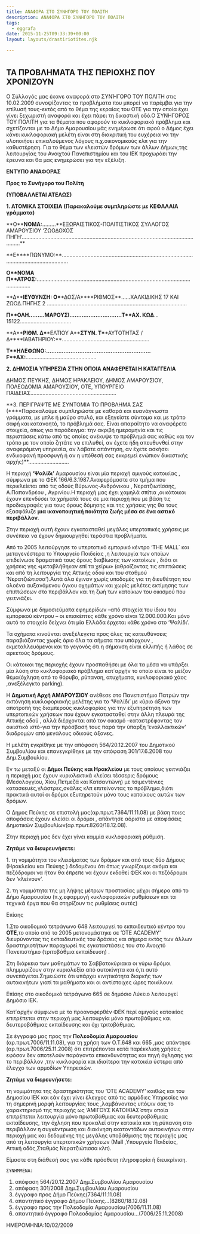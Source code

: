 ```yaml
---
title: ΑΝΑΦΟΡΑ ΣΤΟ ΣΥΝΗΓΟΡΟ ΤΟΥ ΠΟΛΙΤΗ
description: ΑΝΑΦΟΡΑ ΣΤΟ ΣΥΝΗΓΟΡΟ ΤΟΥ ΠΟΛΙΤΗ
tags:
  - eggrafa
date: 2015-11-25T09:33:39+00:00
layout: layouts/drastiriotites.njk

---
```


<!-- excerpt -->

#

## ΤΑ ΠΡΟΒΛΗΜΑΤΑ ΤΗΣ ΠΕΡΙΟΧΗΣ ΠΟΥ ΧΡΟΝΙΖΟΥΝ

O Σύλλογός μας έκανε αναφορά στο ΣΥΝΉΓΟΡΟ ΤΟΥ ΠΟΛΙΤΗ στις 10.02.2009 συνοψίζοντας τα προβλήματα που μπορεί να παρέμβει για την επίλυσή τους-εκτός από το θέμα της κεραίας του ΟΤΕ για την οποία έχει γίνει ξεχωριστή αναφορά και έχει πάρει τη δικαστική οδό.Ο ΣΥΝΗΓΟΡΟΣ ΤΟΥ ΠΟΛΙΤΗ για τα θέματα που αφορούν το κυκλοφοριακό πρόβλημα και σχετίζονται με το Δήμο Αμαρουσίου μάς ενημέρωσε ότι αφού ο Δήμος έχει κάνει κυκλοφοριακή μελέτη είναι στη διακριτική του ευχέρεια να την υλοποιήσει επικαλούμενος λόγους π.χ.οικονομικούς κλπ για την καθυστέρηση.
Για το θέμα των κλειστών δρόμων των άλλων Δήμων,της λειτουργίας του Ανοιχτού Πανεπιστημίου και του ΙΕΚ προχωράει την έρευνα και θα μας ενημερώσει για την εξέλιξη.

**ΕΝΤΥΠΟ ΑΝΑΦΟΡΑΣ**

**Προς το Συνήγορο του Πολίτη**

**(ΥΠΟΒΑΛΛΕΤΑΙ ΑΤΕΛΩΣ)**

**1. ΑΤΟΜΙΚΑ ΣΤΟΙΧΕΙΑ** **(Παρακαλούμε συμπληρώστε με ΚΕΦΑΛΑΙΑ γράμματα)**

**Ο\*\***ΝΟΜΑ:**………**ΕΞΩΡΑΙΣΤΙΚΟΣ-ΠΟΛΙΤΙΣΤΙΚΟΣ ΣΥΛΛΟΓΟΣ ΑΜΑΡΟΥΣΙΟΥ ‘ΖΩΟΔΟΧΟΣ ΠΗΓΗ’……………………………………………………………………………………………………………\*\*

**Ε\*\***ΠΩΝΥΜΟ:\*\*……………………………………………………………………………………………….……………….

**Ο\*\***ΝΟΜΑ Π\***\*ΑΤΡΟΣ:**……………………………………………………………………………………………………….

**Δ\*\***ΙΕΥΘΥΝΣΗ: Ο\***\*ΔΟΣ/Α\*\***ΡΙΘΜΟΣ\*\*……ΧΑΛΚΙΔΙΚΗΣ 17 ΚΑΙ ΖΩΟΔ.ΠΗΓΗΣ 2 …………………………………………………………………………………

**Π\*\***ΟΛΗ**………ΜΑΡΟΥΣΙ…………………………**Τ\***\*ΑΧ. ΚΩΔ**…15122…………………………….

**Α\*\***ΡΙΘΜ. Δ\***\*ΕΛΤΙΟΥ Α\*\***ΣΤΥΝ. Τ\***\*ΑΥΤΟΤΗΤΑΣ /Δ\*\***ΙΑΒΑΤΗΡΙΟΥ:\*\*………………………………………………….

**Τ\*\***ΗΛΕΦΩΝΟ:**……………………………………………………**F\***\*AX:**………………………………………..

**2. ΔΗΜΟΣΙΑ ΥΠΗΡΕΣΙΑ ΣΤΗΝ ΟΠΟΙΑ ΑΝΑΦΕΡΕΤΑΙ Η ΚΑΤΑΓΓΕΛΙΑ**

ΔΗΜΟΣ ΠΕΥΚΗΣ, ΔΗΜΟΣ ΗΡΑΚΛΕΙΟΥ, ΔΗΜΟΣ ΑΜΑΡΟΥΣΙΟΥ, ΠΟΛΕΟΔΟΜΙΑ ΑΜΑΡΟΥΣΙΟΥ, ΟΤΕ, ΥΠΟΥΡΓΕΙΟ ΠΑΙΔΕΙΑΣ…………………………………………………

**3. ΠΕΡΙΓΡΑΨΤΕ ΜΕ ΣΥΝΤΟΜΙΑ ΤΟ ΠΡΟΒΛΗΜΑ ΣΑΣ (\*\***Παρακαλούμε συμπληρώστε με καθαρά και ευανάγνωστα γράμματα, με μπλε ή μαύρο στυλό, και εξηγείστε σύντομα και με τρόπο σαφή και κατανοητό, το πρόβλημά σας. Είναι απαραίτητο να αναφέρετε στοιχεία, όπως για παράδειγμα: την ακριβή ημερομηνία και τις περιστάσεις κάτω από τις οποίες ανέκυψε το πρόβλημά σας καθώς και τον τρόπο με τον οποίο ζητάτε να επιλυθεί, αν έχετε ήδη απευθυνθεί στην αναφερόμενη υπηρεσία, αν λάβατε απάντηση, αν έχετε ασκήσει ενδικοφανή προσφυγή ή αν η υπόθεσή σας εκκρεμεί ενώπιον δικαστικής αρχής)\*\*………………………

Η περιοχή **‘Ψαλίδι’** Αμαρουσίου είναι μία περιοχή αμιγούς κατοικίας , σύμφωνα με το ΦΕΚ 166/6.3.1987.Αναφερόμαστε στο τμήμα που περικλείεται από τις οδούς Βύρωνος-Ανδρόνικου , Νερατζιωτίσσης, Α.Παπανδρέου , Αγρινίου.Η περιοχή μας έχει χαμηλά σπίτια ,οι κάτοικοι έχουν επενδύσει τα χρήματά τους σε μια περιοχή που με βάση τις προδιαγραφές για τους όρους δόμησης και της χρήσεις γης θα τους εξασφάλιζε **μια ικανοποιητική ποιότητα ζωής μέσα σε ένα αστικό περιβάλλον**.

Στην περιοχή αυτή έχουν εγκατασταθεί μεγάλες υπερτοπικές χρήσεις με συνέπεια να έχουν δημιουργηθεί τεράστια προβλήματα.

Από το 2005 λειτούργησε το υπερτοπικό εμπορικό κέντρο ‘THE MALL΄ και μεταγενέστερα το Υπουργείο Παιδείας ,η λειτουργία των οποίων επιδείνωσε δραματικά τους όρους διαβίωσης των κατοίκων , διότι οι χρήσεις γης «μεταβλήθηκαν επί τα χείρω» (αθροίζοντας τις επιπτώσεις και από τη λειτουργία της Αττικής οδού και του σταθμού ‘Νερατζιώτισσα’).Αυτά όλα έγιναν χωρίς υποδομές για τη διευθέτηση του ολοένα αυξανόμενου όγκου οχημάτων και χωρίς μελέτες εκτίμησης των επιπτώσεων στο περιβάλλον και τη ζωή των κατοίκων του οικισμού που γειτνιάζει.

Σύμφωνα με δημοσιεύματα εφημερίδων –από στοιχεία του ίδιου του εμπορικού κέντρου – οι επισκέπτες κάθε χρόνο είναι 12.000.000.Και μόνο αυτό το στοιχείο δείχνει ότι μία Ελλάδα έρχεται κάθε χρόνο στο ‘Ψαλίδι’.

Τα οχήματα κινούνται ανεξέλεγκτα προς όλες τις κατευθύνσεις παραβιάζοντας χωρίς όριο όλα τα σήματα που υπάρχουν , εκμεταλλευόμενοι και το γεγονός ότι η σήμανση είναι ελλιπής ή λάθος σε αρκετούς δρόμους.

Οι κάτοικοι της περιοχής έχουν προσπαθήσει με όλα τα μέσα να υπάρξει μία λύση στο κυκλοφοριακό πρόβλημα κατ΄αρχήν το οποίο είναι το μείζον θέμα(όχληση από το θόρυβο, ρύπανση, ατυχήματα, κυκλοφοριακό χάος ,ανεξέλεγκτο parking).

Η **Δημοτική Αρχή ΑΜΑΡΟΥΣΙΟΥ** ανέθεσε στο Πανεπιστήμιο Πατρών την εκπόνηση κυκλοφοριακής μελέτης για το ‘Ψαλίδι’ με κύριο άξονα την αποτροπή της διαμπερούς κυκλοφορίας για την εξυπηρέτηση των υπερτοπικών χρήσεων που έχουν εγκατασταθεί στην άλλη πλευρά της Αττικής οδού , αλλά διέρχονται από τον οικισμό –καταστρέφοντας τον οικιστικό ιστό-για την πρόσβασή τους παρά την ύπαρξη ‘εναλλακτικών’ διαδρομών από μεγάλους οδικούς άξονες.

Η μελέτη εγκρίθηκε με την απόφαση 564/20.12.2007 του Δημοτικού Συμβουλίου και επανεγκρίθηκε με την απόφαση 301/17.6.2008 του Δημ.Συμβουλίου.

Εν τω μεταξύ οι **Δήμοι Πεύκης και Ηρακλείου** με τους οποίους γειτνιάζει η περιοχή μας έχουν κυριολεκτικά κλείσει τέσσερις δρόμους (Μεσολογγίου, Χίου,Πετμεζά και Κατσαντώνη) με τσιμεντένιες κατασκευές,γλάστρες,σκάλες κλπ επιτείνοντας το πρόβλημα,διότι πρακτικά αυτοί οι δρόμοι εξυπηρετούν μόνο τους κατοίκους αυτών των δρόμων.

Ο Δημος Πεύκης σε επιστολή μας(αρ.πρωτ.7364/11.11.08) με βάση ποιες αποφάσεις έχουν κλείσει οι δρόμοι , απάντησε αόριστα με αποφάσεις Δημοτικών Συμβουλίων(αρ.πρωτ.8260/18.12.08).

Στην περιοχή μας δεν έχει γίνει καμμία κυκλοφοριακή ρύθμιση.

**Ζητάμε να διευρευνήσετε:**

1\. τη νομιμότητα του κλεισίματος των δρόμων και από τους δύο Δήμους (Ηρακλείου και Πεύκης ) δεδομένου ότι όπως γνωρίζουμε ακόμα και πεζόδρομοι να ήταν θα έπρεπε να έχουν εκδοθεί ΦΕΚ και οι πεζόδρομοι δεν ‘κλείνουν’.

2\. τη νομιμότητα της μη λήψης μέτρων προστασίας μέχρι σήμερα από το Δήμο Αμαρουσίου (π.χ.εφαρμογή κυκλοφοριακών ρυθμίσεων και τα τεχνικά έργα που θα στηρίζουν τις ρυθμίσεις αυτές)

Επίσης

1.Στο οικοδομικό τετράγωνο 648 λειτουργεί το εκπαιδευτικό κέντρο του **ΟΤΕ**,το οποίο από το 2005 μετονομάστηκε σε ’ΟΤΕ ACADEMY’ διευρύνοντας τις εκπαιδευτικές του δράσεις και σήμερα εκτός των άλλων δραστηριοτήτων παραχωρεί τις εγκαταστάσεις του στο Ανοιχτό Πανεπιστήμιο (τριτοβάθμια εκπαίδευση) .

Στη διάρκεια των μαθημάτων τα Σαββατοκύριακα οι γύρω δρόμοι πλημμυρίζουν στην κυριολεξία από αυτοκίνητα και ό,τι αυτό συνεπάγεται.Σημειώστε ότι υπάρχει κινητικότητα διαρκής των αυτοκινήτων γιατί τα μαθήματα και οι αντίστοιχες ώρες ποικίλουν.

Επίσης στο οικοδομικό τετράγωνο 665 σε δημόσιο Λύκειο λειτουργεί Δημόσιο ΙΕΚ.

Κατ΄αρχήν σύμφωνα με το προαναφερθέν ΦΕΚ περί αμιγούς κατοικίας επιτρέπεται στην περιοχή μας λειτουργία μόνο πρωτοβάθμιας και δευτεροβάθμιας εκπαίδευσης και όχι τριτοβάθμιας.

Σε έγγραφό μας προς την **Πολεοδομία Αμαρουσίου** (αρ.πρωτ.7006/11.11.08), για τη χρήση των Ο.Τ.648 και 665 ,μας απάντησε (αρ.πρωτ.7006/25.11.2008) ότι επιτρέπονται κατά παρέκκλιση χρήσεις εφόσον δεν αποτελούν παράγοντα επικινδυνότητας και πηγή όχλησης για το περιβάλλον ,την κυκλοφορία και ιδιαίτερα την κατοικία ύστερα από έλεγχο των αρμοδίων Υπηρεσιών.

**Ζητάμε να διερευνήσετε:**

τη νομιμότητα της δραστηριότητας του ‘OTE ACADEMΥ’ καιθώς και του Δημοσίου ΙΕΚ και εάν έχει γίνει έλεγχος από τις αρμόδιες Υπηρεσίες για τη σημερινή μορφή λειτουργίας τους ,λαμβάνοντας υπόψιν σας το χαρακτηρισμό της περιοχής ως ‘ΑΜΙΓΟΥΣ ΚΑΤΟΙΚΙΑΣ’στην οποία επιτρέπεται λειτουργία μόνο πρωτοβάθμιας και δευτεροβάθμιας εκπαίδευσης, την όχληση που προκαλεί στην κατοικία και τη ρύπανση στο περιβάλλον η συγκέντρωση και διακίνηση εκατοντάδων αυτοκινήτων στην περιοχή μας και δεδομένης της μεγάλης υποβάθμισης της περιοχής μας από τη λειτουργία υπερτοπικών χρήσεων (Μall ,Yπουργείο Παιδείας, Αττική οδός,Σταθμός Νερατζιώτισσα κλπ).

Είμαστε στη διάθεσή σας για κάθε πρόσθετη πληροφορία ή διευκρίνιση.

    ΣΥΝΗΜΜΕΝΑ:

1. απόφαση 564/20.12.2007 Δημ.Συμβουλίου Αμαρουσίου
2. απόφαση 301/2008 Δημ.Συμβουλίου Αμαρουσίου
3. έγγραφο προς Δήμο Πεύκης(7364/11.11.08)
4. απαντητικό έγγραφο Δήμου Πεύκης…(8260/18.12.08)
5. έγγραφο προς την Πολεοδομία Αμαρουσίου(7006/11.11.08)
6. απαντητικό έγγραφο Πολεοδομίας Αμαρουσίου…(7006/25.11.2008)

ΗΜΕΡΟΜΗΝΙΑ:10/02/2009
